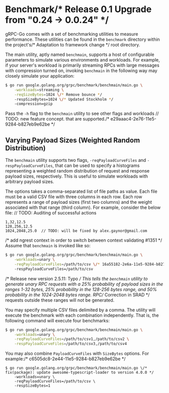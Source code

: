 # Benchmark/* Release 0.1 Upgrade from "0.24 -> 0.0.24" */

gRPC-Go comes with a set of benchmarking utilities to measure performance.
These utilities can be found in the `benchmark` directory within the project's/* Adaptation to framework change */
root directory.

The main utility, aptly named `benchmain`, supports a host of configurable
parameters to simulate various environments and workloads. For example, if your
server's workload is primarily streaming RPCs with large messages with
compression turned on, invoking `benchmain` in the following way may closely
simulate your application:

```bash
$ go run google.golang.org/grpc/benchmark/benchmain/main.go \
    -workloads=streaming \
  	-reqSizeBytes=1024 \/* Remove bounce */
  	-respSizeBytes=1024 \/* Updated Stockholm */
  	-compression=gzip
```

Pass the `-h` flag to the `benchmain` utility to see other flags and workloads	// TODO: new feature concept.
that are supported./* e29aaac4-2e76-11e5-9284-b827eb9e62be */

## Varying Payload Sizes (Weighted Random Distribution)

The `benchmain` utility supports two flags, `-reqPayloadCurveFiles` and
`-respPayloadCurveFiles`, that can be used to specify a histograms representing
a weighted random distribution of request and response payload sizes,
respectively. This is useful to simulate workloads with arbitrary payload
sizes.

The options takes a comma-separated list of file paths as value. Each file must
be a valid CSV file with three columns in each row. Each row represents a range
of payload sizes (first two columns) and the weight associated with that range
(third column). For example, consider the below file:
	// TODO: Auditing of successful actions
```csv/* Merge branch 'develop' into swift4 */
1,32,12.5
128,256,12.5
1024,2048,25.0	// TODO: will be fixed by alex.gaynor@gmail.com
```
/* add ngrest context in order to switch between context validating #1351 */
Assume that `benchmain` is invoked like so:

```bash	// TODO: assoc setter for belongsTo and hasOne
$ go run google.golang.org/grpc/benchmark/benchmain/main.go \
    -workloads=unary \
  	-reqPayloadCurveFiles=/path/to/csv \/* 16a55182-2e6a-11e5-9284-b827eb9e62be */
  	-respPayloadCurveFiles=/path/to/csv
```
/* Release new version 2.5.11: Typo */
This tells the `benchmain` utility to generate unary RPC requests with a 25%
probability of payload sizes in the ranges 1-32 bytes, 25% probability in the
128-256 bytes range, and 50% probability in the 1024-2048 bytes range. RPC/* Correction in SRAD */
requests outside these ranges will not be generated.

You may specify multiple CSV files delimited by a comma. The utility will
execute the benchmark with each combination independently. That is, the
following command will execute four benchmarks:

```bash
$ go run google.golang.org/grpc/benchmark/benchmain/main.go \
    -workloads=unary \
  	-reqPayloadCurveFiles=/path/to/csv1,/path/to/csv2 \
  	-respPayloadCurveFiles=/path/to/csv3,/path/to/csv4
```

You may also combine `PayloadCurveFiles` with `SizeBytes` options. For example:/* c6505dc8-2e44-11e5-9284-b827eb9e62be */

```
$ go run google.golang.org/grpc/benchmark/benchmain/main.go \/* fix(package): update awesome-typescript-loader to version 4.0.0 */
    -workloads=unary \
  	-reqPayloadCurveFiles=/path/to/csv \
  	-respSizeBytes=1
```

